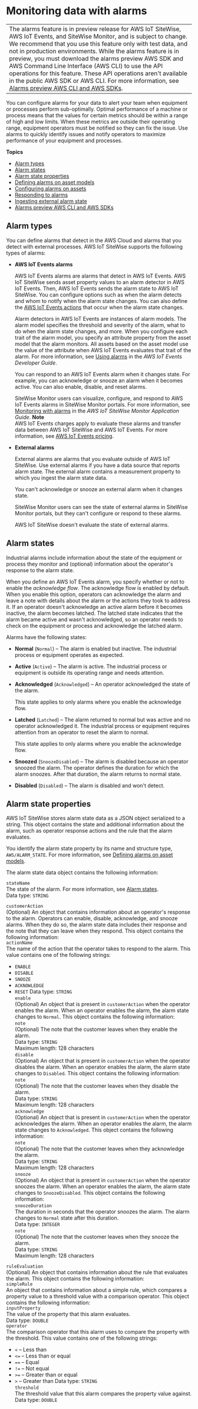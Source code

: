 # Monitoring data with alarms<a name="industrial-alarms"></a>


|  | 
| --- |
|  The alarms feature is in preview release for AWS IoT SiteWise, AWS IoT Events, and SiteWise Monitor, and is subject to change\. We recommend that you use this feature only with test data, and not in production environments\. While the alarms feature is in preview, you must download the alarms preview AWS SDK and AWS Command Line Interface \(AWS CLI\) to use the API operations for this feature\. These API operations aren't available in the public AWS SDK or AWS CLI\. For more information, see [Alarms preview AWS CLI and AWS SDKs](alarms-preview-sdk.md)\.  | 

You can configure alarms for your data to alert your team when equipment or processes perform sub\-optimally\. Optimal performance of a machine or process means that the values for certain metrics should be within a range of high and low limits\. When these metrics are outside their operating range, equipment operators must be notified so they can fix the issue\. Use alarms to quickly identify issues and notify operators to maximize performance of your equipment and processes\.

**Topics**
+ [Alarm types](#alarm-types)
+ [Alarm states](#alarm-states)
+ [Alarm state properties](#alarm-state-properties)
+ [Defining alarms on asset models](define-alarms.md)
+ [Configuring alarms on assets](configure-alarms.md)
+ [Responding to alarms](respond-to-alarms.md)
+ [Ingesting external alarm state](ingest-external-alarm-state.md)
+ [Alarms preview AWS CLI and AWS SDKs](alarms-preview-sdk.md)

## Alarm types<a name="alarm-types"></a>

You can define alarms that detect in the AWS Cloud and alarms that you detect with external processes\. AWS IoT SiteWise supports the following types of alarms:
+ **AWS IoT Events alarms**

  AWS IoT Events alarms are alarms that detect in AWS IoT Events\. AWS IoT SiteWise sends asset property values to an alarm detector in AWS IoT Events\. Then, AWS IoT Events sends the alarm state to AWS IoT SiteWise\. You can configure options such as when the alarm detects and whom to notify when the alarm state changes\. You can also define the [AWS IoT Events actions](https://docs.aws.amazon.com/iotevents/latest/developerguide/iotevents-supported-actions.html) that occur when the alarm state changes\.

  Alarm detectors in AWS IoT Events are instances of alarm models\. The alarm model specifies the threshold and severity of the alarm, what to do when the alarm state changes, and more\. When you configure each trait of the alarm model, you specify an attribute property from the asset model that the alarm monitors\. All assets based on the asset model use the value of the attribute when AWS IoT Events evaluates that trait of the alarm\.  For more information, see [Using alarms](https://docs.aws.amazon.com/iotevents/latest/developerguide/iotevents-alarms.html) in the *AWS IoT Events Developer Guide*\.

  You can respond to an AWS IoT Events alarm when it changes state\. For example, you can acknowledge or snooze an alarm when it becomes active\. You can also enable, disable, and reset alarms\.

  SiteWise Monitor users can visualize, configure, and respond to AWS IoT Events alarms in SiteWise Monitor portals\. For more information, see [Monitoring with alarms](https://docs.aws.amazon.com/iot-sitewise/latest/appguide/monitor-alarms.html) in the *AWS IoT SiteWise Monitor Application Guide*\.
**Note**  
AWS IoT Events charges apply to evaluate these alarms and transfer data between AWS IoT SiteWise and AWS IoT Events\. For more information, see [AWS IoT Events pricing](http://aws.amazon.com/iot-events/pricing/)\.
+ **External alarms**

  External alarms are alarms that you evaluate outside of AWS IoT SiteWise\. Use external alarms if you have a data source that reports alarm state\. The external alarm contains a measurement property to which you ingest the alarm state data\.

  You can't acknowledge or snooze an external alarm when it changes state\.

  SiteWise Monitor users can see the state of external alarms in SiteWise Monitor portals, but they can't configure or respond to these alarms\.

  AWS IoT SiteWise doesn't evaluate the state of external alarms\.

## Alarm states<a name="alarm-states"></a>

Industrial alarms include information about the state of the equipment or process they monitor and \(optional\) information about the operator's response to the alarm state\.

When you define an AWS IoT Events alarm, you specify whether or not to enable the *acknowledge flow*\. The acknowledge flow is enabled by default\. When you enable this option, operators can acknowledge the alarm and leave a note with details about the alarm or the actions they took to address it\. If an operator doesn't acknowledge an active alarm before it becomes inactive, the alarm becomes latched\. The latched state indicates that the alarm became active and wasn't acknowledged, so an operator needs to check on the equipment or process and acknowledge the latched alarm\.

Alarms have the following states:
+ **Normal** \(`Normal`\) – The alarm is enabled but inactive\. The industrial process or equipment operates as expected\.
+ **Active** \(`Active`\) – The alarm is active\. The industrial process or equipment is outside its operating range and needs attention\.
+ **Acknowledged** \(`Acknowledged`\) – An operator acknowledged the state of the alarm\.

  This state applies to only alarms where you enable the acknowledge flow\.
+ **Latched** \(`Latched`\) – The alarm returned to normal but was active and no operator acknowledged it\. The industrial process or equipment requires attention from an operator to reset the alarm to normal\.

  This state applies to only alarms where you enable the acknowledge flow\.
+ **Snoozed** \(`SnoozeDisabled`\) – The alarm is disabled because an operator snoozed the alarm\. The operator defines the duration for which the alarm snoozes\. After that duration, the alarm returns to normal state\.
+ **Disabled** \(`Disabled`\) – The alarm is disabled and won't detect\.

## Alarm state properties<a name="alarm-state-properties"></a>

AWS IoT SiteWise stores alarm state data as a JSON object serialized to a string\. This object contains the state and additional information about the alarm, such as operator response actions and the rule that the alarm evaluates\.

You identify the alarm state property by its name and structure type, `AWS/ALARM_STATE`\. For more information, see [Defining alarms on asset models](define-alarms.md)\.

The alarm state data object contains the following information:

`stateName`  
The state of the alarm\. For more information, see [Alarm states](#alarm-states)\.  
Data type: `STRING`

`customerAction`  
\(Optional\) An object that contains information about an operator's response to the alarm\. Operators can enable, disable, acknowledge, and snooze alarms\. When they do so, the alarm state data includes their response and the note that they can leave when they respond\. This object contains the following information:    
`actionName`  
The name of the action that the operator takes to respond to the alarm\. This value contains one of the following strings:  
+ `ENABLE`
+ `DISABLE`
+ `SNOOZE`
+ `ACKNOWLEDGE`
+ `RESET`
Data type: `STRING`  
`enable`  
\(Optional\) An object that is present in `customerAction` when the operator enables the alarm\. When an operator enables the alarm, the alarm state changes to `Normal`\. This object contains the following information:    
`note`  
\(Optional\) The note that the customer leaves when they enable the alarm\.  
Data type: `STRING`  
Maximum length: 128 characters  
`disable`  
\(Optional\) An object that is present in `customerAction` when the operator disables the alarm\. When an operator enables the alarm, the alarm state changes to `Disabled`\. This object contains the following information:    
`note`  
\(Optional\) The note that the customer leaves when they disable the alarm\.  
Data type: `STRING`  
Maximum length: 128 characters  
`acknowledge`  
\(Optional\) An object that is present in `customerAction` when the operator acknowledges the alarm\. When an operator enables the alarm, the alarm state changes to `Acknowledged`\. This object contains the following information:    
`note`  
\(Optional\) The note that the customer leaves when they acknowledge the alarm\.  
Data type: `STRING`  
Maximum length: 128 characters  
`snooze`  
\(Optional\) An object that is present in `customerAction` when the operator snoozes the alarm\. When an operator enables the alarm, the alarm state changes to `SnoozeDisabled`\. This object contains the following information:    
`snoozeDuration`  
The duration in seconds that the operator snoozes the alarm\. The alarm changes to `Normal` state after this duration\.  
Data type: `INTEGER`  
`note`  
\(Optional\) The note that the customer leaves when they snooze the alarm\.  
Data type: `STRING`  
Maximum length: 128 characters

`ruleEvaluation`  
\(Optional\) An object that contains information about the rule that evaluates the alarm\. This object contains the following information:    
`simpleRule`  
An object that contains information about a simple rule, which compares a property value to a threshold value with a comparison operator\. This object contains the following information:    
`inputProperty`  
The value of the property that this alarm evaluates\.  
Data type: `DOUBLE`  
`operator`  
The comparison operator that this alarm uses to compare the property with the threshold\. This value contains one of the following strings:  
+ `<` – Less than
+ `<=` – Less than or equal
+ `==` – Equal
+ `!=` – Not equal
+ `>=` – Greater than or equal
+ `>` – Greater than
Data type: `STRING`  
`threshold`  
The threshold value that this alarm compares the property value against\.  
Data type: `DOUBLE`